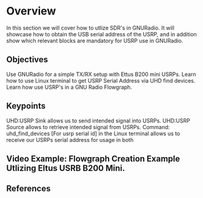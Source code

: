 # Overview
In this section we will cover how to utlize SDR's in GNURadio. It will showcase how to obtain the USB serial address of the USRP, and in addition show which relevant blocks are mandatory for USRP use in GNURadio.
## Objectives 
Use GNURadio for a simple TX/RX setup with Ettus B200 mini USRPs. 
Learn how to use Linux terminal to get USRP Serial Address via UHD find devices.
Learn how use USRP's in a GNU Radio Flowgraph.
## Keypoints
UHD:USRP Sink allows us to send intended signal into USRPs.​
UHD:USRP Source allows to retrieve intended signal from USRPs.
Command: uhd_find_devices [For usrp serial id] in the Linux terminal allows us to receive our USRPs serial address for usage in both 
## Video Example: Flowgraph Creation Example Utlizing Eltus USRB B200 Mini.


## References